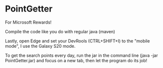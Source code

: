 # PointGetter

For Microsoft Rewards!

Compile the code like you do with regular java (maven)

Lastly, open Edge and set your DevRools (CTRL+SHIFT+I) to the "mobile mode", I use the Galaxy S20 mode.

To get the search points every day, run the jar in the command line (java -jar PointGetter.jar) and focus on a new tab, then let the program do its job!
